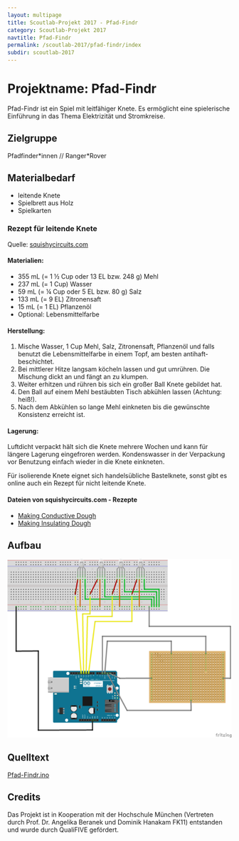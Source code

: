 ```yaml
---
layout: multipage
title: Scoutlab-Projekt 2017 - Pfad-Findr
category: Scoutlab-Projekt 2017
navtitle: Pfad-Findr
permalink: /scoutlab-2017/pfad-findr/index
subdir: scoutlab-2017
---
```

# Projektname: Pfad-Findr        

Pfad-Findr ist ein Spiel mit leitfähiger Knete. Es ermöglicht eine spielerische Einführung in das Thema Elektrizität und Stromkreise.

## Zielgruppe

Pfadfinder\*innen // Ranger\*Rover

## Materialbedarf
+ leitende Knete
+ Spielbrett aus Holz
+ Spielkarten

### Rezept für leitende Knete
Quelle: [squishycircuits.com](https://squishycircuits.com)
#### Materialien:
+ 355 mL (= 1 ½ Cup oder 13 EL bzw. 248 g) Mehl
+ 237 mL (= 1 Cup) Wasser
+ 59 mL (= ¼ Cup oder 5 EL bzw. 80 g) Salz
+ 133 mL (= 9 EL) Zitronensaft  
+ 15 mL (= 1 EL) Pflanzenöl
+ Optional: Lebensmittelfarbe

#### Herstellung:
1. Mische Wasser, 1 Cup Mehl, Salz, Zitronensaft, Pflanzenöl und falls benutzt die Lebensmittelfarbe in einem Topf, am besten antihaft-beschichtet.
2. Bei mittlerer Hitze langsam köcheln lassen und gut umrühren. Die Mischung dickt an und fängt an zu klumpen.
3. Weiter erhitzen und rühren bis sich ein großer Ball Knete gebildet hat.
4. Den Ball auf einem Mehl bestäubten Tisch abkühlen lassen (Achtung: heiß!).
5. Nach dem Abkühlen so lange Mehl einkneten bis die gewünschte Konsistenz erreicht ist.

#### Lagerung:
Luftdicht verpackt hält sich die Knete mehrere Wochen und kann für längere Lagerung eingefroren werden. Kondenswasser in der Verpackung vor Benutzung einfach wieder in die Knete einkneten.

Für isolierende Knete eignet sich handelsübliche Bastelknete, sonst gibt es online auch ein Rezept für nicht leitende Knete.

#### Dateien von squishycircuits.com - Rezepte
+ [Making Conductive Dough](appendix/Making-Conductive-Dough.pdf)
+ [Making Insulating Dough](appendix/Making-Insulating-Dough.pdf)

## Aufbau

[![](images/Pfad-Findr_Steckplatine-small.png)](images/Pfad-Findr_Steckplatine.png)

## Quelltext

[Pfad-Findr.ino](code/Pfad-Findr.ino)

## Credits

Das Projekt ist in Kooperation mit der Hochschule München (Vertreten durch Prof. Dr. Angelika Beranek und Dominik Hanakam FK11) entstanden und wurde durch QualiFIVE gefördert.
